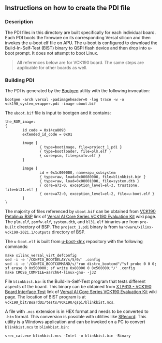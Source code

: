 ## Instructions on how to create the PDI file

### Description
The PDI files in this directory are built specifically for each individual board.  Each PDI boots the firmware on its corresponding Versal silicon and then invokes the u-boot elf file on APU.  The u-boot is configured to download the Build-In-Self-Test (BIST) binary to QSPI flash device and then drop into u-boot prompt.  It does not attempt to boot Linux.

> All references below are for VCK190 board.  The same steps are applicable for other boards as well.

### Building PDI
The PDI is generated by the [Bootgen](https://www.xilinx.com/support/documentation/sw_manuals/xilinx2021_1/ug1283-bootgen-user-guide.pdf) utility with the following invocation:

	bootgen -arch versal -padimageheader=0 -log trace -w -o vck190_system_wrapper.pdi -image uboot.bif

The `uboot.bif` file is input to bootgen and it contains:

	the_ROM_image:
	{
        	id_code = 0x14ca8093
        	extended_id_code = 0x01

        	image {
                	{ type=bootimage, file=project_1.pdi }
                	{ type=bootloader, file=plm.elf }
                	{ core=psm, file=psmfw.elf }
        	}

        	image {
                	id = 0x1c000000, name=apu_subsystem 
                	{ type=raw, load=0x00080000, file=blinkbist.bin }
                	{ type=raw, load=0x00001000, file=system.dtb }
                	{ core=a72-0, exception_level=el-3, trustzone, file=bl31.elf }
                	{ core=a72-0, exception_level=el-2, file=u-boot.elf }
        	}
	}

The majority of files referenced by `uboot.bif` can be obtained from [VCK190 Petalinux BSP](https://www.xilinx.com/support/download/index.html/content/xilinx/en/downloadNav/embedded-design-tools.html) link of [Versal AI Core Series VCK190 Evaluation Kit](https://www.xilinx.com/products/boards-and-kits/vck190.html) wiki page.  The `plm.elf`, `psmfw.elf`, `system.dtb`, and `bl31.elf` binaries are from `pre-built` directory of BSP.  The `project_1.pdi` binary is from `hardware/xilinx-vck190-2021.1/outputs` directory of BSP.

The `u-boot.elf` is built from [u-boot-xlnx](https://github.com/Xilinx/u-boot-xlnx) repository with the following commands:

	make xilinx_versal_virt_defconfig
	sed -i -e '/CONFIG_BOOTDELAY/s/5/0/' .config
	sed -i -e '/CONFIG_BOOTCOMMAND/s/"run distro_bootcmd"/"sf probe 0 0 0; sf erase 0 0x500000; sf write 0x80000 0 0x500000;"/' .config
	make CROSS_COMPILE=aarch64-linux-gnu- -j32

File `blinkbist.bin` is the Build-In-Self-Test program that tests different aspects of the board.  This binary can be obtained from [XTP613 - VCK190 Board Interface Test](https://www.xilinx.com/member/forms/download/design-license.html?cid=b83eede2-f9d2-4e81-a393-67a1a8ba609e&filename=rdf0574-vck190-bit-c-2020-2.zip) link of [Versal AI Core Series VCK190 Evaluation Kit](https://www.xilinx.com/products/boards-and-kits/vck190.html#documentation) wiki page.  The location of BIST program is at `vck190_bit/BoardUI/tests/VCK190/qspi/blinkbist.mcs`.

A file with `.mcs` extension is in HEX format and needs to be converted to `.bin` format.  This conversion is possible with utilities like [SRecord](http://srecord.sourceforge.net/).  This utility is a Windows application and can be invoked on a PC to convert `blinkbist.mcs` to `blinkbist.bin`:

	srec_cat.exe blinkbist.mcs -Intel -o blinkbist.bin -Binary
